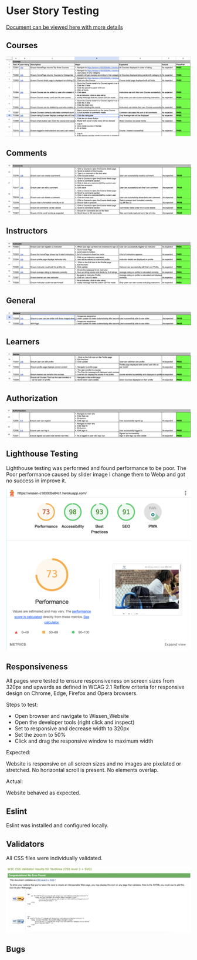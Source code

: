 # User Story Testing

[Document can be viewed here with more details](https://docs.google.com/spreadsheets/d/1PGTyuksE7jeTZeBwcTbz94Z0Oz-22vZtCTD-6P6U3OI/edit?usp=sharing)

## Courses
![test](/readme/testing/courses.png)

## Comments 
![test](/readme/testing/comments.png)

## Instructors
![test](/readme/testing/instructor.png)

## General
![test](/readme/testing/general.png)

## Learners
![test](/readme/testing/learner.png)

## Authorization
![test](/readme/testing/autherization.png)


## Lighthouse Testing

Lighthouse testing was performed and found performance to be poor. 
The Poor performance caused by slider image I change them to Webp
and got no success in improve it.

![lighthouse](/readme/testing/lighthouse.png)


## Responsiveness

All pages were tested to ensure responsiveness on screen sizes from 320px and upwards as defined in WCAG 2.1 Reflow criteria for responsive design on Chrome, Edge, Firefox and Opera browsers.

Steps to test:

* Open browser and navigate to Wissen_Website
* Open the developer tools (right click and inspect)
* Set to responsive and decrease width to 320px
* Set the zoom to 50%
* Click and drag the responsive window to maximum width

Expected:

Website is responsive on all screen sizes and no images are pixelated or stretched. No horizontal scroll is present. No elements overlap.

Actual:

Website behaved as expected.


## Eslint

Eslint was installed and configured locally.

## Validators

All CSS files were individually validated.

![CSS](/readme/testing/css_validator.png)


## Bugs
